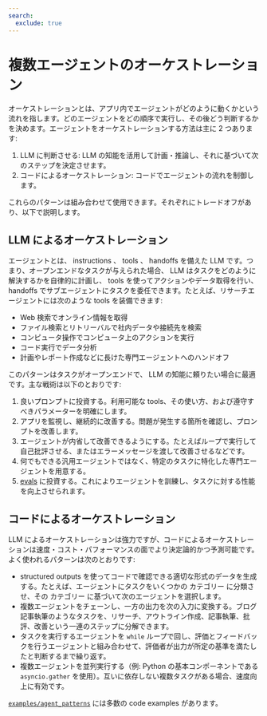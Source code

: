 ```yaml
---
search:
  exclude: true
---
```

# 複数エージェントのオーケストレーション

オーケストレーションとは、アプリ内でエージェントがどのように動くかという流れを指します。どのエージェントをどの順序で実行し、その後どう判断するかを決めます。エージェントをオーケストレーションする方法は主に 2 つあります:

1.   LLM に判断させる:  LLM の知能を活用して計画・推論し、それに基づいて次のステップを決定させます。  
2.   コードによるオーケストレーション: コードでエージェントの流れを制御します。

これらのパターンは組み合わせて使用できます。それぞれにトレードオフがあり、以下で説明します。

## LLM によるオーケストレーション

エージェントとは、 instructions 、 tools 、 handoffs を備えた LLM です。つまり、オープンエンドなタスクが与えられた場合、 LLM はタスクをどのように解決するかを自律的に計画し、 tools を使ってアクションやデータ取得を行い、 handoffs でサブエージェントにタスクを委任できます。たとえば、リサーチエージェントには次のような tools を装備できます:

-   Web 検索でオンライン情報を取得  
-   ファイル検索とリトリーバルで社内データや接続先を検索  
-   コンピュータ操作でコンピュータ上のアクションを実行  
-   コード実行でデータ分析  
-   計画やレポート作成などに長けた専門エージェントへのハンドオフ  

このパターンはタスクがオープンエンドで、 LLM の知能に頼りたい場合に最適です。主な戦術は以下のとおりです:

1.  良いプロンプトに投資する。利用可能な tools、その使い方、および遵守すべきパラメーターを明確にします。  
2.  アプリを監視し、継続的に改善する。問題が発生する箇所を確認し、プロンプトを改善します。  
3.  エージェントが内省して改善できるようにする。たとえばループで実行して自己批評させる、またはエラーメッセージを渡して改善させるなどです。  
4.  何でもできる汎用エージェントではなく、特定のタスクに特化した専門エージェントを用意する。  
5.  [evals](https://platform.openai.com/docs/guides/evals) に投資する。これによりエージェントを訓練し、タスクに対する性能を向上させられます。  

## コードによるオーケストレーション

LLM によるオーケストレーションは強力ですが、コードによるオーケストレーションは速度・コスト・パフォーマンスの面でより決定論的かつ予測可能です。よく使われるパターンは次のとおりです:

-   structured outputs を使ってコードで確認できる適切な形式のデータを生成する。たとえば、エージェントにタスクをいくつかの カテゴリー に分類させ、その カテゴリー に基づいて次のエージェントを選択します。  
-   複数エージェントをチェーンし、一方の出力を次の入力に変換する。ブログ記事執筆のようなタスクを、リサーチ、アウトライン作成、記事執筆、批評、改善という一連のステップに分解できます。  
-   タスクを実行するエージェントを `while` ループで回し、評価とフィードバックを行うエージェントと組み合わせて、評価者が出力が所定の基準を満たしたと判断するまで繰り返す。  
-   複数エージェントを並列実行する（例: Python の基本コンポーネントである `asyncio.gather` を使用）。互いに依存しない複数タスクがある場合、速度向上に有効です。  

[`examples/agent_patterns`](https://github.com/openai/openai-agents-python/tree/main/examples/agent_patterns) には多数の code examples があります。